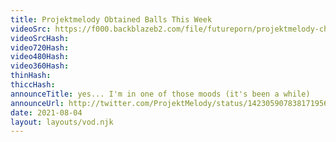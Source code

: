 ```yaml
---
title: Projektmelody Obtained Balls This Week
videoSrc: https://f000.backblazeb2.com/file/futureporn/projektmelody-chaturbate-2021-08-04.mp4
videoSrcHash: 
video720Hash: 
video480Hash: 
video360Hash: 
thinHash: 
thiccHash: 
announceTitle: yes... I'm in one of those moods (it's been a while)
announceUrl: http://twitter.com/ProjektMelody/status/1423059078381719564
date: 2021-08-04
layout: layouts/vod.njk
---
```

